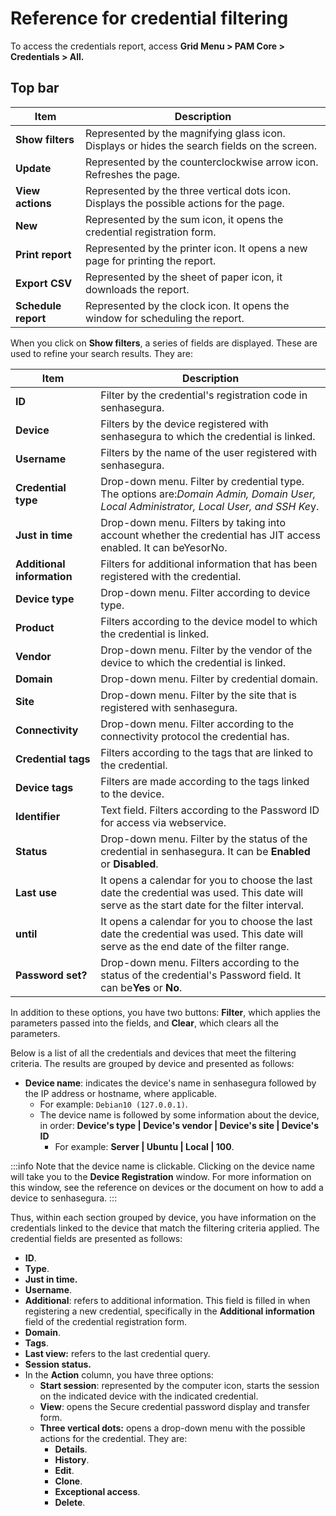# Reference for credential filtering

To access the credentials report, access **Grid Menu > PAM Core > Credentials > All.**

## Top bar

| Item                      | Description                                                                                  |
| ------------------------- | -------------------------------------------------------------------------------------------- |
| **Show filters**    | Represented by the magnifying glass icon. Displays or hides the search fields on the screen. |
| **Update**          | Represented by the counterclockwise arrow icon. Refreshes the page.                          |
| **View actions**    | Represented by the three vertical dots icon. Displays the possible actions for the page.     |
| **New**             | Represented by the sum icon, it opens the credential registration form.                      |
| **Print report**    | Represented by the printer icon. It opens a new page for printing the report.                |
| **Export CSV**      | Represented by the sheet of paper icon, it downloads the report.                             |
| **Schedule report** | Represented by the clock icon. It opens the window for scheduling the report.                |

When you click on **Show filters**, a series of fields are displayed. These are used to refine your search results. They are:

| Item                             | Description                                                                                                                                  |
| -------------------------------- | -------------------------------------------------------------------------------------------------------------------------------------------- |
| **ID**                     | Filter by the credential's registration code in senhasegura.                                                                                 |
| **Device**                 | Filters by the device registered with senhasegura to which the credential is linked.                                                         |
| **Username**               | Filters by the name of the user registered with senhasegura.                                                                                 |
| **Credential type**        | Drop-down menu. Filter by credential type. The options are:*Domain Admin, Domain User, Local Administrator, Local User, and SSH Ke*y.      |
| **Just in time**           | Drop-down menu. Filters by taking into account whether the credential has JIT access enabled. It can beYesorNo.                              |
| **Additional information** | Filters for additional information that has been registered with the credential.                                                             |
| **Device type**            | Drop-down menu. Filter according to device type.                                                                                             |
| **Product**                | Filters according to the device model to which the credential is linked.                                                                     |
| **Vendor**                 | Drop-down menu. Filter by the vendor of the device to which the credential is linked.                                                        |
| **Domain**                 | Drop-down menu. Filter by credential domain.                                                                                                 |
| **Site**                   | Drop-down menu. Filter by the site that is registered with senhasegura.                                                                      |
| **Connectivity**           | Drop-down menu. Filter according to the connectivity protocol the credential has.                                                            |
| **Credential tags**        | Filters according to the tags that are linked to the credential.                                                                             |
| **Device tags**            | Filters are made according to the tags linked to the device.                                                                                 |
| **Identifier**             | Text field. Filters according to the Password ID for access via webservice.                                                                  |
| **Status**                 | Drop-down menu. Filter by the status of the credential in senhasegura. It can be **Enabled** or **Disabled**.                     |
| **Last use**               | It opens a calendar for you to choose the last date the credential was used. This date will serve as the start date for the filter interval. |
| **until**                  | It opens a calendar for you to choose the last date the credential was used. This date will serve as the end date of the filter range.       |
| **Password set?**          | Drop-down menu. Filters according to the status of the credential's Password field. It can be**Yes** or **No**.                  |

In addition to these options, you have two buttons: **Filter**, which applies the parameters passed into the fields, and **Clear**, which clears all the parameters.

Below is a list of all the credentials and devices that meet the filtering criteria. The results are grouped by device and presented as follows:

* **Device name**: indicates the device's name in senhasegura followed by the IP address or hostname, where applicable.
  * For example: `Debian10 (127.0.0.1)`.
  * The device name is followed by some information about the device, in order: **Device's type | Device's vendor | Device's site | Device's ID**
    * For example: **Server | Ubuntu | Local | 100**.

 :::info
Note that the device name is clickable. Clicking on the device name will take you to the **Device Registration** window. For more information on this window, see the reference on devices or the document on how to add a device to senhasegura.
:::

Thus, within each section grouped by device, you have information on the credentials linked to the device that match the filtering criteria applied. The credential fields are presented as follows:

* **ID**.
* **Type**.
* **Just in time.**
* **Username**.
* **Additional**: refers to additional information. This field is filled in when registering a new credential, specifically in the **Additional information** field of the credential registration form.
* **Domain**.
* **Tags**.
* **Last view:** refers to the last credential query.
* **Session status.**
* In the **Action** column, you have three options:
  * **Start session**: represented by the computer icon, starts the session on the indicated device with the indicated credential.
  * **View**: opens the Secure credential password display and transfer form.
  * **Three vertical dots:** opens a drop-down menu with the possible actions for the credential. They are:
    * **Details**.
    * **History**.
    * **Edit**.
    * **Clone**.
    * **Exceptional access**.
    * **Delete**.